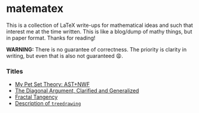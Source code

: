 # matematex
This is a collection of LaTeX write-ups for mathematical ideas and such that interest me at the time written. This is like a blog/dump of mathy things, but in paper format. Thanks for reading!

**WARNING:** There is no guarantee of correctness. The priority is clarity in writing, but even that is also not guaranteed 😩.

### Titles
* [My Pet Set Theory: AST+NWF](files/ackermann.pdf)
* [The Diagonal Argument, Clarified and Generalized](files/diagonal.pdf)
* [Fractal Tangency](files/fractal.pdf)
* [Description of `treedrawing`](files/treedrawing.pdf)
